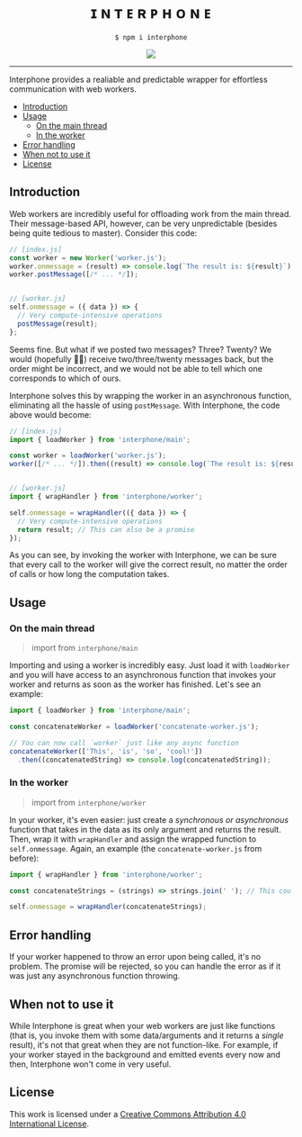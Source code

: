 <div align="center">
  <h1>ɪ ɴ ᴛ ᴇ ʀ ᴘ ʜ ᴏ ɴ ᴇ</h1>

  `$ npm i interphone`

  [![](https://img.shields.io/npm/v/interphone?style=flat-square)](https://www.npmjs.com/package/interphone)
</div>

<hr />

Interphone provides a realiable and predictable wrapper for effortless communication with web workers.

- [Introduction](#introduction)
- [Usage](#usage)
  - [On the main thread](#on-the-main-thread)
  - [In the worker](#in-the-worker)
- [Error handling](#error-handling)
- [When not to use it](#when-not-to-use-it)
- [License](#license)

## Introduction
Web workers are incredibly useful for offloading work from the main thread. Their message-based API, however, can be very unpredictable (besides being quite tedious to master). Consider this code:

```javascript
// [index.js]
const worker = new Worker('worker.js');
worker.onmessage = (result) => console.log(`The result is: ${result}`)
worker.postMessage([/* ... */]);


// [worker.js]
self.onmessage = ({ data }) => {
  // Very compute-intensive operations
  postMessage(result);
};
```

Seems fine. But what if we posted two messages? Three? Twenty? We would (hopefully :man_shrugging:) receive two/three/twenty messages back, but the order might be incorrect, and we would not be able to tell which one corresponds to which of ours.

Interphone solves this by wrapping the worker in an asynchronous function, eliminating all the hassle of using `postMessage`. With Interphone, the code above would become:

```javascript
// [index.js]
import { loadWorker } from 'interphone/main';

const worker = loadWorker('worker.js');
worker([/* ... */]).then((result) => console.log(`The result is: ${result}`));


// [worker.js]
import { wrapHandler } from 'interphone/worker';

self.onmessage = wrapHandler(({ data }) => {
  // Very compute-intensive operations
  return result; // This can also be a promise
});
```

As you can see, by invoking the worker with Interphone, we can be sure that every call to the worker will give the correct result, no matter the order of calls or how long the computation takes.


## Usage

### On the main thread
> import from `interphone/main`

Importing and using a worker is incredibly easy. Just load it with `loadWorker` and you will have access to an asynchronous function that invokes your worker and returns as soon as the worker has finished. Let's see an example:

```javascript
import { loadWorker } from 'interphone/main';

const concatenateWorker = loadWorker('concatenate-worker.js');

// You can now call `worker` just like any async function
concatenateWorker(['This', 'is', 'so', 'cool!'])
  .then((concatenatedString) => console.log(concatenatedString));
```

### In the worker
> import from `interphone/worker`

In your worker, it's even easier: just create a *synchronous or asynchronous* function that takes in the data as its only argument and returns the result. Then, wrap it with `wrapHandler` and assign
the wrapped function to `self.onmessage`. Again, an example (the `concatenate-worker.js` from before):

```javascript
import { wrapHandler } from 'interphone/worker';

const concatenateStrings = (strings) => strings.join(' '); // This could also be async

self.onmessage = wrapHandler(concatenateStrings);
```

## Error handling
If your worker happened to throw an error upon being called, it's no problem. The promise will be rejected, so you can handle the error as if it was just any asynchronous function throwing.

## When not to use it
While Interphone is great when your web workers are just like functions (that is, you invoke them with some data/arguments and it returns a *single* result), it's not that great when they are not function-like. For example, if your worker stayed in the background and emitted events every now and then, Interphone won't come in very useful.

## License
This work is licensed under a [Creative Commons Attribution 4.0 International License](http://creativecommons.org/licenses/by/4.0/).
